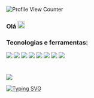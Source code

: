 
![Profile View Counter](https://komarev.com/ghpvc/?username=gtanques) 
### Olá <img class="emoji" alt="vulcan_salute" height="20" width="20" src="https://github.githubassets.com/images/icons/emoji/unicode/1f596.png">


### Tecnologias e ferramentas:
 <img src="https://img.shields.io/badge/Java-ED8B00?style=for-the-badge&logo=java&logoColor=white"/> <img src="https://img.shields.io/badge/Spring-6DB33F?style=for-the-badge&logo=spring&logoColor=white"/> <img src="https://img.shields.io/badge/Elixir-4B275F?style=for-the-badge&logo=elixir&logoColor=white"> <img src="https://img.shields.io/badge/PostgreSQL-316192?style=for-the-badge&logo=postgresql&logoColor=white"/> <img src="https://img.shields.io/badge/Dart-0175C2?style=for-the-badge&logo=dart&logoColor=white"/>  <img src="https://img.shields.io/badge/firebase-ffca28?style=for-the-badge&logo=firebase&logoColor=black"/> <img src="https://img.shields.io/badge/Flutter-02569B?style=for-the-badge&logo=flutter&logoColor=white"/> <img src="https://img.shields.io/badge/MySQL-00000F?style=for-the-badge&logo=mysql&logoColor=white"/>
#
[<img src="https://img.shields.io/badge/linkedin-%230077B5.svg?&style=for-the-badge&logo=linkedin&logoColor=white" />](https://www.linkedin.com/in/gustavo-tanques/)

[![Typing SVG](https://raw.githubusercontent.com/gtanques/gtanques/a26ebd675d87d19c323d2d31ac6e0630d4b99ace/folder/svg/github-user-contribution.svg)]()


